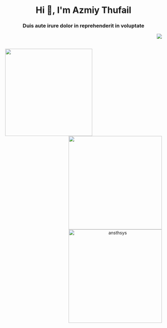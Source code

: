 <h1 align="center">Hi 👋, I'm Azmiy Thufail</h1>
<h3 align="center">Duis aute irure dolor in reprehenderit in voluptate </h3>
<img align="right" src="https://visitcount.itsvg.in/api?id=ansthsys&label=Profile%20Views&color=1&icon=4&pretty=false" />

<br>
<br>

<p align="center">
  <img align="left" height="280" src="https://media.tenor.com/PbPr6Bpj-6kAAAAd/bocchi-the-rock-anime.gif" />

  <img align="right" width="300" src="https://github-readme-stats.vercel.app/api/top-langs/?username=ansthsys&layout=compact" />
  <img align="right" width="300" src="https://github-readme-streak-stats.herokuapp.com/?user=ansthsys" alt="ansthsys" />
</p>
